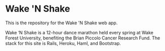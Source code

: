 # Wake 'N Shake #
This is the repository for the Wake 'N Shake web app.

Wake ‘N Shake is a 12-hour dance marathon held every spring at Wake Forest
University, benefiting the Brian Piccolo Cancer Research Fund. The stack for
this site is Rails, Heroku, Haml, and Bootstrap.

